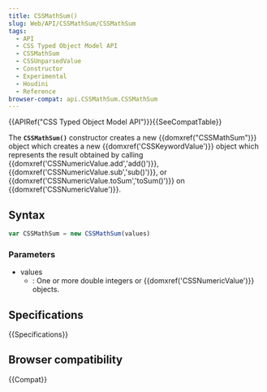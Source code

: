 ```yaml
---
title: CSSMathSum()
slug: Web/API/CSSMathSum/CSSMathSum
tags:
  - API
  - CSS Typed Object Model API
  - CSSMathSum
  - CSSUnparsedValue
  - Constructor
  - Experimental
  - Houdini
  - Reference
browser-compat: api.CSSMathSum.CSSMathSum
---
```

{{APIRef("CSS Typed Object Model API")}}{{SeeCompatTable}}

The **`CSSMathSum()`** constructor creates a
new {{domxref("CSSMathSum")}} object which creates a new {{domxref('CSSKeywordValue')}}
object which represents the result obtained by calling
{{domxref('CSSNumericValue.add','add()')}}, {{domxref('CSSNumericValue.sub','sub()')}},
or {{domxref('CSSNumericValue.toSum','toSum()')}} on {{domxref('CSSNumericValue')}}.

## Syntax

```js
var CSSMathSum = new CSSMathSum(values)
```

### Parameters

- values
  - : One or more double integers or {{domxref('CSSNumericValue')}} objects.

## Specifications

{{Specifications}}

## Browser compatibility

{{Compat}}
